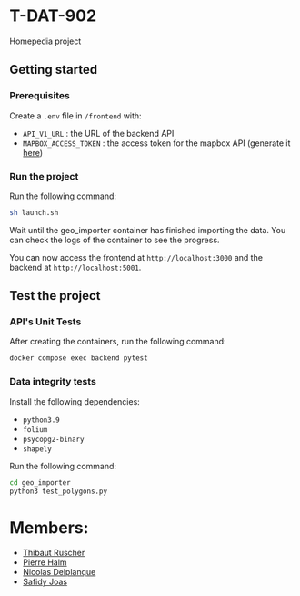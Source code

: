 # T-DAT-902
Homepedia project

## Getting started

### Prerequisites

Create a `.env` file in `/frontend` with:

- `API_V1_URL` : the URL of the backend API
- `MAPBOX_ACCESS_TOKEN` : the access token for the mapbox API (generate it [here](https://console.mapbox.com/account/access-tokens/))

### Run the project

Run the following command:

```sh
sh launch.sh
```

Wait until the geo_importer container has finished importing the data. You can check the logs of the container to see the progress.

You can now access the frontend at `http://localhost:3000` and the backend at `http://localhost:5001`.

## Test the project

### API's Unit Tests

After creating the containers, run the following command:

```sh
docker compose exec backend pytest
```

### Data integrity tests

Install the following dependencies:

- `python3.9`
- `folium`
- `psycopg2-binary`
- `shapely`

Run the following command:

```sh
cd geo_importer
python3 test_polygons.py
```

# Members:
- [Thibaut Ruscher](https://github.com/ThibautRuscher)
- [Pierre Halm](https://github.com/Pirooooooo)
- [Nicolas Delplanque](https://github.com/ndevplanque)
- [Safidy Joas](https://github.com/Razanakotoniaina)